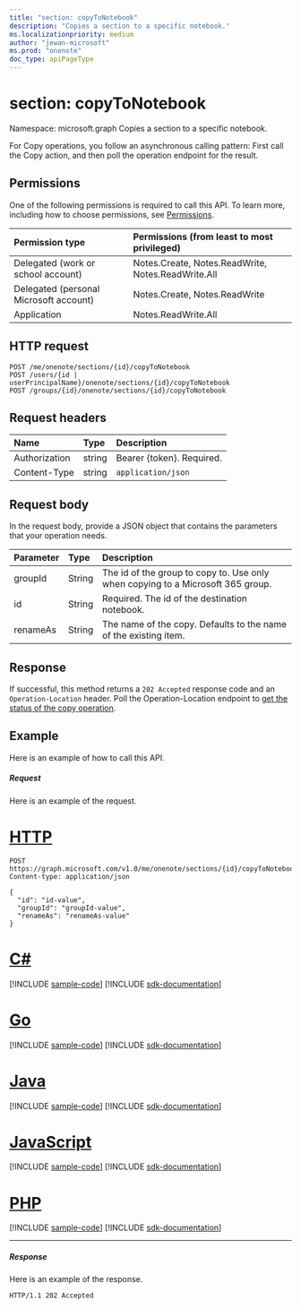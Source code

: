 ```yaml
---
title: "section: copyToNotebook"
description: "Copies a section to a specific notebook."
ms.localizationpriority: medium
author: "jewan-microsoft"
ms.prod: "onenote"
doc_type: apiPageType
---
```


# section: copyToNotebook

Namespace: microsoft.graph
Copies a section to a specific notebook.

For Copy operations, you follow an asynchronous calling pattern:  First call the Copy action, and then poll the operation endpoint for the result.
## Permissions
One of the following permissions is required to call this API. To learn more, including how to choose permissions, see [Permissions](/graph/permissions-reference).

|Permission type      | Permissions (from least to most privileged)              |
|:--------------------|:---------------------------------------------------------|
|Delegated (work or school account) | Notes.Create, Notes.ReadWrite, Notes.ReadWrite.All    |
|Delegated (personal Microsoft account) | Notes.Create, Notes.ReadWrite    |
|Application | Notes.ReadWrite.All |

## HTTP request
<!-- { "blockType": "ignored" } -->
```http
POST /me/onenote/sections/{id}/copyToNotebook
POST /users/{id | userPrincipalName}/onenote/sections/{id}/copyToNotebook
POST /groups/{id}/onenote/sections/{id}/copyToNotebook
```
## Request headers
| Name       | Type | Description|
|:---------------|:--------|:----------|
| Authorization  | string  | Bearer {token}. Required. |
| Content-Type | string | `application/json` |

## Request body
In the request body, provide a JSON object that contains the parameters that your operation needs.

| Parameter	   | Type	|Description|
|:---------------|:--------|:----------|
|groupId|String|The id of the group to copy to. Use only when copying to a Microsoft 365 group.|
|id|String|Required. The id of the destination notebook. |
|renameAs|String|The name of the copy. Defaults to the name of the existing item. |

## Response

If successful, this method returns a `202 Accepted` response code and an `Operation-Location` header. Poll the Operation-Location endpoint to [get the status of the copy operation](onenoteoperation-get.md).

## Example
Here is an example of how to call this API.
##### Request
Here is an example of the request.

# [HTTP](#tab/http)
<!-- {
  "blockType": "request",
  "name": "section_copytonotebook"
}-->
```http
POST https://graph.microsoft.com/v1.0/me/onenote/sections/{id}/copyToNotebook
Content-type: application/json

{
  "id": "id-value",
  "groupId": "groupId-value",
  "renameAs": "renameAs-value"
}
```

# [C#](#tab/csharp)
[!INCLUDE [sample-code](../includes/snippets/csharp/section-copytonotebook-csharp-snippets.md)]
[!INCLUDE [sdk-documentation](../includes/snippets/snippets-sdk-documentation-link.md)]

# [Go](#tab/go)
[!INCLUDE [sample-code](../includes/snippets/go/section-copytonotebook-go-snippets.md)]
[!INCLUDE [sdk-documentation](../includes/snippets/snippets-sdk-documentation-link.md)]

# [Java](#tab/java)
[!INCLUDE [sample-code](../includes/snippets/java/section-copytonotebook-java-snippets.md)]
[!INCLUDE [sdk-documentation](../includes/snippets/snippets-sdk-documentation-link.md)]

# [JavaScript](#tab/javascript)
[!INCLUDE [sample-code](../includes/snippets/javascript/section-copytonotebook-javascript-snippets.md)]
[!INCLUDE [sdk-documentation](../includes/snippets/snippets-sdk-documentation-link.md)]

# [PHP](#tab/php)
[!INCLUDE [sample-code](../includes/snippets/php/section-copytonotebook-php-snippets.md)]
[!INCLUDE [sdk-documentation](../includes/snippets/snippets-sdk-documentation-link.md)]

---

##### Response
Here is an example of the response.
<!-- {
  "blockType": "response"
} -->
```http
HTTP/1.1 202 Accepted
```

<!-- uuid: 8fcb5dbc-d5aa-4681-8e31-b001d5168d79
2015-10-25 14:57:30 UTC -->
<!-- {
  "type": "#page.annotation",
  "description": "section: copyToNotebook",
  "keywords": "",
  "section": "documentation",
  "tocPath": "",
  "suppressions": [
  ]
}-->


